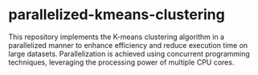 # parallelized-kmeans-clustering
This repository implements the K-means clustering algorithm in a parallelized manner to enhance efficiency and reduce execution time on large datasets. Parallelization is achieved using concurrent programming techniques, leveraging the processing power of multiple CPU cores.
